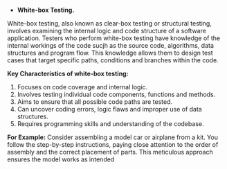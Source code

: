 ﻿- **White-box Testing.**

White-box testing, also known as clear-box testing or structural testing, involves examining the internal logic and code structure of a software application. Testers who perform white-box testing have knowledge of the internal workings of the code sucjh as the source code, algorithms, data structures and program flow. This knowledge allows them to design test cases that target specific paths, conditions and branches within the code.

**Key Characteristics of white-box testing:**

1) Focuses on code coverage and internal logic.
1) Involves testing individual code components, functions and methods.
1) Aims to ensure that all possible code paths are tested.
1) Can uncover coding errors, logic flaws and improper use of data structures.
1) Requires programming skills and understanding of the codebase.

**For Example:** Consider assembling a model car or airplane from a kit. You follow the step-by-step instructions, paying close attention to the order of assembly and the correct placement of parts. This meticulous approach ensures the model works as intended
